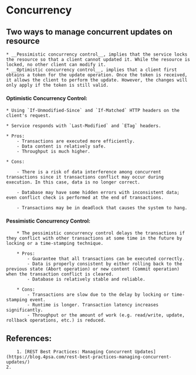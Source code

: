 # Concurrency

## Two ways to manage concurrent updates on resource
    * __Pessimistic concurrency control__, implies that the service locks the resource so that a client cannot updated it. While the resource is locked, no other client can modify it.
    * __Optimistic concurrency control__, implies that a client first obtains a token for the update operation. Once the token is received, it allows the client to perform the update. However, the changes will only apply if the token is still valid.

#### Optimistic Concurrency Control:

    * Using `If-Unmodified-Since` and `If-Matched` HTTP headers on the client's request.

    * Service responds with `Last-Modified` and `ETag` headers.

    * Pros:
        - Transactions are executed more efficiently.
        - Data content is relatively safe.
        - Throughput is much higher.

    * Cons:

        - There is a risk of data interference among concurrent transactions since it transactions conflict may occur during execution. In this case, data is no longer correct.

        - Database may have some hidden errors with inconsistent data; even conflict check is performed at the end of transactions.

        - Transactions may be in deadlock that causes the system to hang.


#### Pessimistic Concurrency Control:
        
        * The pessimistic concurrency control delays the transactions if they conflict with other transactions at some time in the future by locking or a time-stamping technique.

        * Pros:
            - Guarantee that all transactions can be executed correctly.
            - Data is properly consistent by either rolling back to the previous state (Abort operation) or new content (Commit operation) when the transaction conflict is cleared.
            - Database is relatively stable and reliable.

        * Cons:
            - Transactions are slow due to the delay by locking or time-stamping event.
            - Runtime is longer. Transaction latency increases significantly.
            - Throughput or the amount of work (e.g. read/write, update, rollback operations, etc.) is reduced.



## References:

        1. [REST Best Practices: Managing Concurrent Updates](https://blog.4psa.com/rest-best-practices-managing-concurrent-updates/)
    2. 
        
